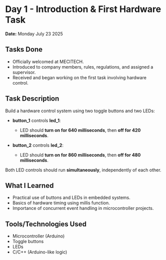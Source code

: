 # Day 1 - Introduction & First Hardware Task

**Date:** Monday July 23 2025

## Tasks Done

* Officially welcomed at MECITECH.
* Introduced to company members, rules, regulations, and assigned a supervisor.
* Received and began working on the first task involving hardware control.

## Task Description

Build a hardware control system using two toggle buttons and two LEDs:

* **button\_1** controls **led\_1**:

  * LED should **turn on for 640 milliseconds**, then **off for 420 milliseconds**.
* **button\_2** controls **led\_2**:

  * LED should **turn on for 860 milliseconds**, then **off for 480 milliseconds**.

Both LED controls should run **simultaneously**, independently of each other.

## What I Learned

* Practical use of buttons and LEDs in embedded systems.
* Basics of hardware timing using millis function.
* Importance of concurrent event handling in microcontroller projects.

## Tools/Technologies Used

* Microcontroller (Arduino)
* Toggle buttons
* LEDs
* C/C++ (Arduino-like logic)

